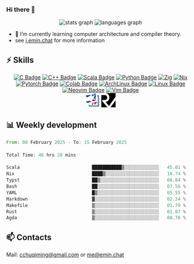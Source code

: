 ### Hi there 👋
<div align="center">
  <img src="https://github-readme-stats.vercel.app/api?username=Emin017&theme=calm&hide_title=false&hide_rank=false&show_icons=true&include_all_commits=true&count_private=true&disable_animations=false&locale=en&hide_border=false&" height="150" alt="stats graph"/>
  <img src="https://github-readme-stats.vercel.app/api/top-langs?username=Emin017&theme=calm&locale=en&hide_title=false&layout=compact&card_width=320&langs_count=8&hide_border=false&hide=html" height="150" alt="languages graph"/>
</div>

- 🌱 I’m currently learning computer architecture and compiler theory.
- see [i.emin.chat](https://i.emin.chat) for more information
## ⚡ Skills
<div align="center">

[![C Badge](https://img.shields.io/badge/C-00599C?style=flat-square&logo=c&logoColor=white)]()
[![C++ Badge](https://img.shields.io/badge/C%2B%2B-00599C?style=flat-square&logo=c%2B%2B&logoColor=white)]()
[![Scala Badge](https://img.shields.io/badge/Scala-DC322F?style=flat-square&logo=scala&logoColor=white)]()
[![Python Badge](https://img.shields.io/badge/-Python-3776AB?style=flat-square&logo=Python&logoColor=white)]()
[![Zig](https://img.shields.io/badge/Zig-%23F7A41D.svg?style=flat-square&logo=zig&logoColor=white)]()
[![Nix](https://img.shields.io/badge/NIX-5277C3.svg?style=flat-square&logo=NixOS&logoColor=white)]()
[![Pytorch Badge](https://img.shields.io/badge/-Pytorch-EE4C2C?style=flat-square&logo=PyTorch&logoColor=white)]()
[![Colab Badge](https://img.shields.io/badge/Colab-F9AB00?style=flat-square&logo=googlecolab&color=525252)]()
[![ArchLinux Badge](https://img.shields.io/badge/Arch_Linux-1793D1?style=flat-square&logo=arch-linux&logoColor=white)]()
[![Linux Badge](https://img.shields.io/badge/-Linux-FCC624?style=flat-square&logo=Linux&logoColor=white)]()
[![Neovim Badge](https://img.shields.io/badge/NeoVim-%2357A143.svg?&style=flat-square&logo=neovim&logoColor=white)]()
[![Vim Badge](https://img.shields.io/badge/VIM-%2311AB00.svg?&style=flat-square&logo=vim&logoColor=white)]()
<br>
 <img src="ysyx.png" width = "38" height = "38" alt="YSYX Badge"/>
 <img src="risc-v.svg" width = "38" height = "38" alt="RISCV"/>

</div>

## 📊 Weekly development
<!--START_SECTION:waka-->

```rust
From: 08 February 2025 - To: 15 February 2025

Total Time: 46 hrs 20 mins

Scala                           ███████████▒░░░░░░░░░░░░░   45.01 %
Nix                             ████▒░░░░░░░░░░░░░░░░░░░░   16.74 %
Typst                           ██▒░░░░░░░░░░░░░░░░░░░░░░   08.84 %
Bash                            ██░░░░░░░░░░░░░░░░░░░░░░░   07.56 %
YAML                            █▒░░░░░░░░░░░░░░░░░░░░░░░   05.55 %
Markdown                        ▓░░░░░░░░░░░░░░░░░░░░░░░░   02.24 %
Makefile                        ▒░░░░░░░░░░░░░░░░░░░░░░░░   01.79 %
Rust                            ▒░░░░░░░░░░░░░░░░░░░░░░░░   01.07 %
Agda                            ▒░░░░░░░░░░░░░░░░░░░░░░░░   00.78 %
```

<!--END_SECTION:waka-->

## 📫 Contacts
Mail: [cchuqiming@gmail.com](mailto:cchuqiming@gmail.com) or [me@emin.chat](mailto:me@emin.chat)

